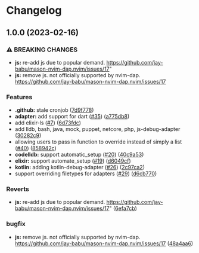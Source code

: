 # Changelog

## 1.0.0 (2023-02-16)


### ⚠ BREAKING CHANGES

* **js:** re-add js due to popular demand. https://github.com/jay-babu/mason-nvim-dap.nvim/issues/17"
* **js:** remove js. not officially supported by nvim-dap. https://github.com/jay-babu/mason-nvim-dap.nvim/issues/17

### Features

* **.github:** stale cronjob ([7d9f778](https://github.com/jay-babu/mason-nvim-dap.nvim/commit/7d9f7781267d5aec86201f0a3befbc817eb509da))
* **adapter:** add support for dart ([#35](https://github.com/jay-babu/mason-nvim-dap.nvim/issues/35)) ([a775db8](https://github.com/jay-babu/mason-nvim-dap.nvim/commit/a775db8ac7c468fb05fcf67069961dba0d7feb56))
* add elixir-ls ([#7](https://github.com/jay-babu/mason-nvim-dap.nvim/issues/7)) ([6d73fdc](https://github.com/jay-babu/mason-nvim-dap.nvim/commit/6d73fdc1b355a4d04890a72e39325d9fbf0f2107))
* add lldb, bash, java, mock, puppet, netcore, php, js-debug-adapter ([30282c9](https://github.com/jay-babu/mason-nvim-dap.nvim/commit/30282c9246e6bebb1016604b7e5012ad33da9cc1))
* allowing users to pass in function to override instead of simply a list ([#40](https://github.com/jay-babu/mason-nvim-dap.nvim/issues/40)) ([858942c](https://github.com/jay-babu/mason-nvim-dap.nvim/commit/858942c3f14c71c4284b02ad754b26a3f8dcd5d4))
* **codelldb:** support automatic_setup ([#20](https://github.com/jay-babu/mason-nvim-dap.nvim/issues/20)) ([40c9a53](https://github.com/jay-babu/mason-nvim-dap.nvim/commit/40c9a53c208a2d7e008b27d994ac001fadc7a5a2))
* **elixir:** support automate_setup ([#19](https://github.com/jay-babu/mason-nvim-dap.nvim/issues/19)) ([d6049cf](https://github.com/jay-babu/mason-nvim-dap.nvim/commit/d6049cfc465bde98f0218b6d3eba99094b382cb3))
* **kotlin:** adding kotlin-debug-adapter ([#26](https://github.com/jay-babu/mason-nvim-dap.nvim/issues/26)) ([2c97ca2](https://github.com/jay-babu/mason-nvim-dap.nvim/commit/2c97ca269b8d375c6e60f1872373e692cf73bc18))
* support overriding filetypes for adapters ([#29](https://github.com/jay-babu/mason-nvim-dap.nvim/issues/29)) ([d6cb770](https://github.com/jay-babu/mason-nvim-dap.nvim/commit/d6cb770928b5cb9a6e3880d6bbb58858c1deeb18))


### Reverts

* **js:** re-add js due to popular demand. https://github.com/jay-babu/mason-nvim-dap.nvim/issues/17" ([6efa7cb](https://github.com/jay-babu/mason-nvim-dap.nvim/commit/6efa7cb71db17813bd2630bc5ed6a413c869fc0f))


### bugfix

* **js:** remove js. not officially supported by nvim-dap. https://github.com/jay-babu/mason-nvim-dap.nvim/issues/17 ([48a4aa6](https://github.com/jay-babu/mason-nvim-dap.nvim/commit/48a4aa6769c83c5bedde349e2c047dbb770f1f71))
